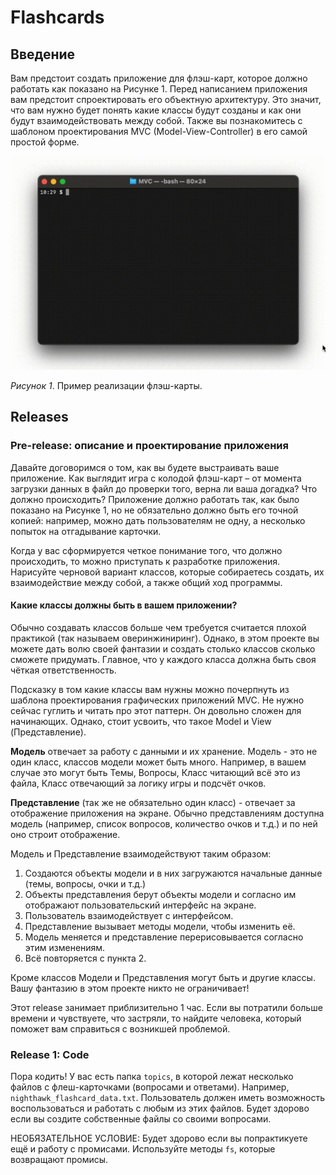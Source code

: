 # Flashcards

## Введение

Вам предстоит создать приложение для флэш-карт, которое должно работать как показано на Рисунке 1. Перед написанием приложения вам предстоит спроектировать его объектную архитектуру. Это значит, что вам нужно будет понять какие классы будут созданы и как они будут взаимодействовать между собой. Также вы познакомитесь с шаблоном проектирования MVC (Model-View-Controller) в его самой простой форме.

![flashcards animation](readme-assets/flash-cards.gif)

_Рисунок 1_. Пример реализации флэш-карты.

## Releases

### Pre-release: описание и проектирование приложения

Давайте договоримся о том, как вы будете  выстраивать ваше приложение. Как выглядит игра с колодой флэш-карт – от момента загрузки данных в файл до проверки того, верна ли ваша догадка? Что должно происходить? Приложение должно работать так, как было показано на Рисунке 1, но не обязательно должно быть его точной копией: например, можно дать пользователям не одну, а несколько попыток на отгадывание карточки.

Когда у вас сформируется четкое понимание того, что должно происходить, то можно приступать к разработке приложения. Нарисуйте черновой вариант классов, которые собираетесь создать, их взаимодействие между собой, а также общий ход программы.

#### Какие классы должны быть в вашем приложении?

Обычно создавать классов больше чем требуется считается плохой практикой (так называем оверинжиниринг). Однако, в этом проекте вы можете дать волю своей фантазии и создать столько классов сколько сможете придумать. Главное, что у каждого класса должна быть своя чёткая ответственность.

Подсказку в том какие классы вам нужны можно почерпнуть из шаблона проектирования графических приложений MVC. Не нужно сейчас гуглить и читать про этот паттерн. Он довольно сложен для начинающих. Однако, стоит усвоить, что такое Model и View (Представление).

**Модель** отвечает за работу с данными и их хранение. Модель - это не один класс, классов модели может быть много. Например, в вашем случае это могут быть Темы, Вопросы, Класс читающий всё это из файла, Класс отвечающий за логику игры и подсчёт очков.

**Представление** (так же не обязательно один класс) - отвечает за отображение приложения на экране. Обычно представлениям доступна модель (например, список вопросов, количество очков и т.д.) и по ней оно строит отображение.

Модель и Представление взаимодействуют таким образом:

1. Создаются объекты модели и в них загружаются начальные данные (темы, вопросы, очки и т.д.)
2. Объекты представления берут объекты модели и согласно им отображают пользовательский интерфейс на экране.
3. Пользователь взаимодействует с интерфейсом.
4. Представление вызывает методы модели, чтобы изменить её.
5. Модель меняется и представление перерисовывается согласно этим изменениям.
6. Всё повторяется с пункта 2.

Кроме классов Модели и Представления могут быть и другие классы. Вашу фантазию в этом проекте никто не ограничивает!

Этот release занимает приблизительно 1 час. Если вы потратили больше времени и чувствуете, что застряли, то найдите человека, который поможет вам справиться с возникшей проблемой.

### Release 1: Code

Пора кодить! У вас есть папка `topics`, в которой лежат несколько файлов с флеш-карточками (вопросами и ответами). Например, `nighthawk_flashcard_data.txt`. Пользователь должен иметь возможность воспользоваться и работать с любым из этих файлов. Будет здорово если вы создите собственные файлы со своими вопросами.

НЕОБЯЗАТЕЛЬНОЕ УСЛОВИЕ: Будет здорово если вы попрактикуете ещё и работу с промисами. Используйте методы `fs`, которые возвращают промисы.
